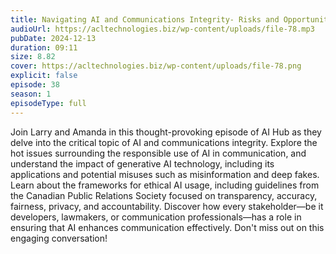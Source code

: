 ```yaml
---
title: Navigating AI and Communications Integrity- Risks and Opportunities 
audioUrl: https://acltechnologies.biz/wp-content/uploads/file-78.mp3
pubDate: 2024-12-13
duration: 09:11
size: 8.82
cover: https://acltechnologies.biz/wp-content/uploads/file-78.png
explicit: false
episode: 38
season: 1
episodeType: full
---
```

Join Larry and Amanda in this thought-provoking episode of AI Hub as they delve into the critical topic of AI and communications integrity. Explore the hot issues surrounding the responsible use of AI in communication, and understand the impact of generative AI technology, including its applications and potential misuses such as misinformation and deep fakes. Learn about the frameworks for ethical AI usage, including guidelines from the Canadian Public Relations Society focused on transparency, accuracy, fairness, privacy, and accountability. Discover how every stakeholder—be it developers, lawmakers, or communication professionals—has a role in ensuring that AI enhances communication effectively. Don't miss out on this engaging conversation!